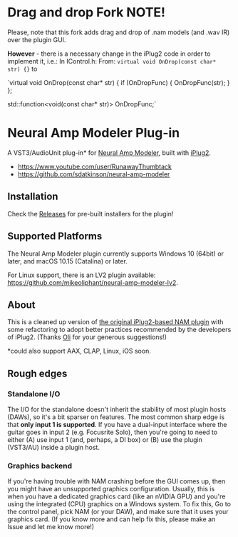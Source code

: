 # Drag and drop Fork NOTE!
Please, note that this fork adds drag and drop of .nam models (and .wav IR) over the plugin GUI. 

**However** - there is a necessary change in the iPlug2 code in order to implement it, i.e.:
In IControl.h:
From:
 `virtual void OnDrop(const char* str) {}`
to

`virtual void OnDrop(const char* str)
 {
   if (OnDropFunc)
   {
     OnDropFunc(str);
   }
 };

 std::function<void(const char* str)> OnDropFunc;`


# Neural Amp Modeler Plug-in

A VST3/AudioUnit plug-in\* for [Neural Amp Modeler](https://github.com/sdatkinson/neural-amp-modeler), built with [iPlug2](https://iplug2.github.io).

- https://www.youtube.com/user/RunawayThumbtack
- https://github.com/sdatkinson/neural-amp-modeler

## Installation

Check the [Releases](https://github.com/sdatkinson/NeuralAmpModelerPlugin/releases) for pre-built installers for the plugin!

## Supported Platforms

The Neural Amp Modeler plugin currently supports Windows 10 (64bit) or later, and macOS 10.15 (Catalina) or later.

For Linux support, there is an LV2 plugin available: https://github.com/mikeoliphant/neural-amp-modeler-lv2.

## About

This is a cleaned up version of [the original iPlug2-based NAM plugin](https://github.com/sdatkinson/iPlug2) with some refactoring to adopt better practices recommended by the developers of iPlug2.
(Thanks [Oli](https://github.com/olilarkin) for your generous suggestions!)

\*could also support AAX, CLAP, Linux, iOS soon.

## Rough edges

### Standalone I/O
The I/O for the standalone doesn't inherit the stability of most plugin hosts (DAWs), so it's a bit sparser on features. The most common sharp edge is that **only input 1 is supported**. If you have a dual-input interface where the guitar goes in input 2 (e.g. Focusrite Solo), then you're going to need to either (A) use input 1 (and, perhaps, a DI box) or (B) use the plugin (VST3/AU) inside a plugin host.

### Graphics backend
If you're having trouble with NAM crashing before the GUI comes up, then you might have an unsupported graphics configuration. Usually, this is when you have a dedicated graphics card (like an nVIDIA GPU) and you're using the integrated (CPU) graphics on a Windows system. To fix this, Go to the control panel, pick NAM (or your DAW), and make sure that it uses your graphics card. (If you know more and can help fix this, please make an Issue and let me know more!)
